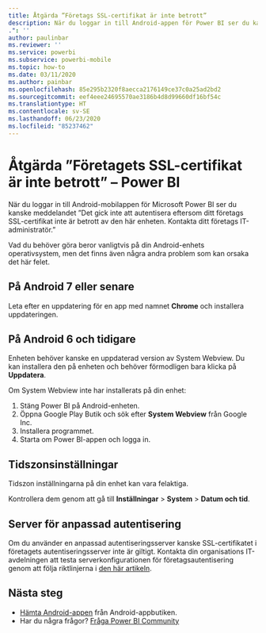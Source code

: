 ```yaml
---
title: Åtgärda ”Företags SSL-certifikat är inte betrott”
description: När du loggar in till Android-appen för Power BI ser du kanske meddelandet ”Det gick inte att autentisera eftersom ditt företags SSL-certifikat inte är betrott
.": ''
author: paulinbar
ms.reviewer: ''
ms.service: powerbi
ms.subservice: powerbi-mobile
ms.topic: how-to
ms.date: 03/11/2020
ms.author: painbar
ms.openlocfilehash: 85e295b2320f8aecca2176149ce37c0a25ad2bd2
ms.sourcegitcommit: eef4eee24695570ae3186b4d8d99660df16bf54c
ms.translationtype: HT
ms.contentlocale: sv-SE
ms.lasthandoff: 06/23/2020
ms.locfileid: "85237462"
---
```

# <a name="fixing-corporate-ssl-certificate-is-untrusted---power-bi"></a>Åtgärda ”Företagets SSL-certifikat är inte betrott” – Power BI
När du loggar in till Android-mobilappen för Microsoft Power BI ser du kanske meddelandet ”Det gick inte att autentisera eftersom ditt företags SSL-certifikat inte är betrott av den här enheten. Kontakta ditt företags IT-administratör.” 

Vad du behöver göra beror vanligtvis på din Android-enhets operativsystem, men det finns även några andra problem som kan orsaka det här felet.

## <a name="on-android-7-or-later"></a>På Android 7 eller senare
Leta efter en uppdatering för en app med namnet **Chrome** och installera uppdateringen.

## <a name="on-android-6-and-earlier"></a>På Android 6 och tidigare
Enheten behöver kanske en uppdaterad version av System Webview. Du kan installera den på enheten och behöver förmodligen bara klicka på **Uppdatera**.

Om System Webview inte har installerats på din enhet:

1. Stäng Power BI på Android-enheten.
2. Öppna Google Play Butik och sök efter **System Webview** från Google Inc.
3. Installera programmet.
4. Starta om Power BI-appen och logga in.

## <a name="time-zone-settings"></a>Tidszonsinställningar
Tidszon inställningarna på din enhet kan vara felaktiga. 

Kontrollera dem genom att gå till **Inställningar** > **System** > **Datum och tid**.

## <a name="custom-authentication-server"></a>Server för anpassad autentisering
Om du använder en anpassad autentiseringsserver kanske SSL-certifikatet i företagets autentiseringsserver inte är giltigt. Kontakta din organisations IT-avdelningen att testa serverkonfigurationen för företagsautentisering genom att följa riktlinjerna i [den här artikeln](https://support.microsoft.com/help/3203929/using-adal-to-authenticate-from-android-devices-fails-if-additional-ce).

## <a name="next-steps"></a>Nästa steg
* [Hämta Android-appen](https://go.microsoft.com/fwlink/?LinkID=544867) från Android-appbutiken.
* Har du några frågor? [Fråga Power BI Community](https://community.powerbi.com/) 

